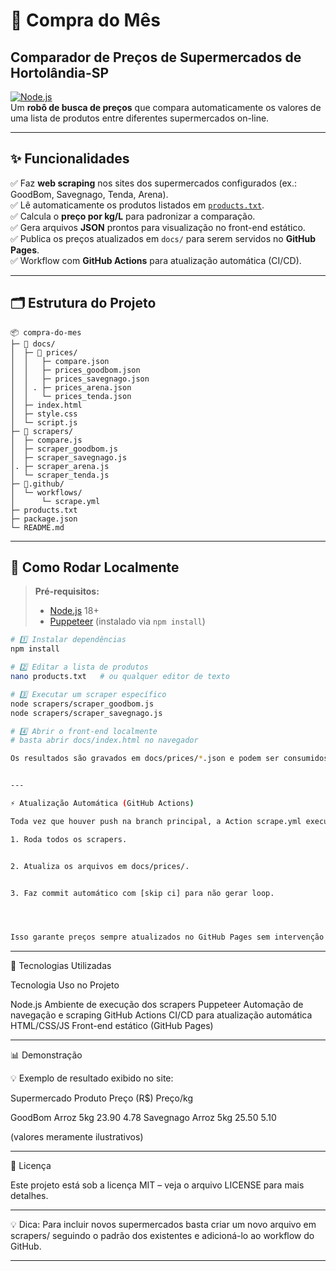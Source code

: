 # 🛒 Compra do Mês

## Comparador de Preços de Supermercados de Hortolândia-SP 

[![Node.js](https://img.shields.io/badge/Node.js-18.x-green?logo=node.js)](https://nodejs.org/)  
Um **robô de busca de preços** que compara automaticamente os valores de uma lista de produtos entre diferentes supermercados on-line.

---

## ✨ Funcionalidades

✅ Faz **web scraping** nos sites dos supermercados configurados (ex.: GoodBom, Savegnago, Tenda, Arena).  
✅ Lê automaticamente os produtos listados em [`products.txt`](./products.txt).  
✅ Calcula o **preço por kg/L** para padronizar a comparação.  
✅ Gera arquivos **JSON** prontos para visualização no front-end estático.  
✅ Publica os preços atualizados em `docs/` para serem servidos no **GitHub Pages**.  
✅ Workflow com **GitHub Actions** para atualização automática (CI/CD).

---

## 🗂️ Estrutura do Projeto
```
📦 compra-do-mes
├─ 📁 docs/
│  ├─ 📁 prices/
│  │   ├─ compare.json
│  │   ├─ prices_goodbom.json
│  │   ├─ prices_savegnago.json
│  │ . ├─ prices_arena.json
│  │   └─ prices_tenda.json
│  ├─ index.html
│  ├─ style.css
│  └─ script.js
├─ 📁 scrapers/
│  ├─ compare.js
│  ├─ scraper_goodbom.js
│  ├─ scraper_savegnago.js
│. ├─ scraper_arena.js
│  └─ scraper_tenda.js
├─ 📁.github/
│  └─ workflows/
│      └─ scrape.yml
├─ products.txt
├─ package.json
└─ README.md
```
---

## 🚀 Como Rodar Localmente

> **Pré-requisitos:**  
> - [Node.js](https://nodejs.org/) 18+  
> - [Puppeteer](https://pptr.dev/) (instalado via `npm install`)

```bash
# 1️⃣ Instalar dependências
npm install

# 2️⃣ Editar a lista de produtos
nano products.txt   # ou qualquer editor de texto

# 3️⃣ Executar um scraper específico
node scrapers/scraper_goodbom.js
node scrapers/scraper_savegnago.js

# 4️⃣ Abrir o front-end localmente
# basta abrir docs/index.html no navegador

Os resultados são gravados em docs/prices/*.json e podem ser consumidos pelo front-end automaticamente.


---

⚡ Atualização Automática (GitHub Actions)

Toda vez que houver push na branch principal, a Action scrape.yml executa:

1. Roda todos os scrapers.


2. Atualiza os arquivos em docs/prices/.


3. Faz commit automático com [skip ci] para não gerar loop.




Isso garante preços sempre atualizados no GitHub Pages sem intervenção manual.
```

---

🧩 Tecnologias Utilizadas

Tecnologia	Uso no Projeto

Node.js	Ambiente de execução dos scrapers
Puppeteer	Automação de navegação e scraping
GitHub Actions	CI/CD para atualização automática
HTML/CSS/JS	Front-end estático (GitHub Pages)



---

📊 Demonstração

💡 Exemplo de resultado exibido no site:

Supermercado	Produto	Preço (R$)	Preço/kg

GoodBom	Arroz 5kg	23.90	4.78
Savegnago	Arroz 5kg	25.50	5.10


(valores meramente ilustrativos)


---

📝 Licença

Este projeto está sob a licença MIT – veja o arquivo LICENSE para mais detalhes.


---

💡 Dica:
Para incluir novos supermercados basta criar um novo arquivo em scrapers/ seguindo o padrão dos existentes e adicioná-lo ao workflow do GitHub.

---


